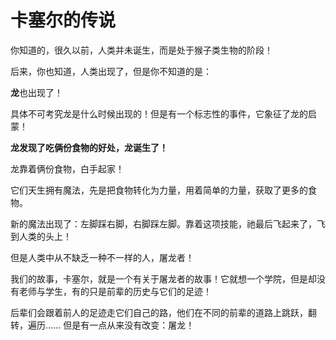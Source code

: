 # 卡塞尔的传说



你知道的，很久以前，人类并未诞生，而是处于猴子类生物的阶段！

后来，你也知道，人类出现了，但是你不知道的是：

**龙**也出现了！

具体不可考究龙是什么时候出现的！但是有一个标志性的事件，它象征了龙的启蒙！

**龙发现了吃俩份食物的好处，龙诞生了！**

龙靠着俩份食物，白手起家！

它们天生拥有魔法，先是把食物转化为力量，用着简单的力量，获取了更多的食物。

新的魔法出现了：左脚踩右脚，右脚踩左脚。靠着这项技能，祂最后飞起来了，飞到人类的头上！

但是人类中从不缺乏一种不一样的人，屠龙者！

我们的故事，卡塞尔，就是一个有关于屠龙者的故事！它就想一个学院，但是却没有老师与学生，有的只是前辈的历史与它们的足迹！

后辈们会跟着前人的足迹走它们自己的路，他们在不同的前辈的道路上跳跃，翻转，遍历...... 但是有一点从来没有改变：屠龙！

